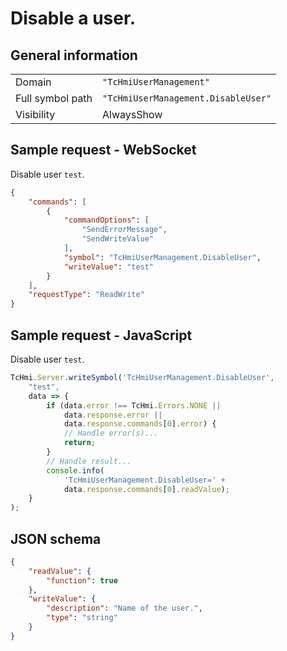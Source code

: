 # Disable a user.

## General information

|  |  |
| - | - |
| Domain | `"TcHmiUserManagement"` |
| Full symbol path | `"TcHmiUserManagement.DisableUser"` |
| Visibility | AlwaysShow |

## Sample request - WebSocket

Disable user `test`.
```json
{
    "commands": [
        {
            "commandOptions": [
                "SendErrorMessage",
                "SendWriteValue"
            ],
            "symbol": "TcHmiUserManagement.DisableUser",
            "writeValue": "test"
        }
    ],
    "requestType": "ReadWrite"
}
```

## Sample request - JavaScript

Disable user `test`.
```javascript
TcHmi.Server.writeSymbol('TcHmiUserManagement.DisableUser',
    "test",
    data => {
        if (data.error !== TcHmi.Errors.NONE ||
            data.response.error ||
            data.response.commands[0].error) {
            // Handle error(s)...
            return;
        }
        // Handle result...
        console.info(
            'TcHmiUserManagement.DisableUser=' +
            data.response.commands[0].readValue);
    }
);
```

## JSON schema

```json
{
    "readValue": {
        "function": true
    },
    "writeValue": {
        "description": "Name of the user.",
        "type": "string"
    }
}
```
